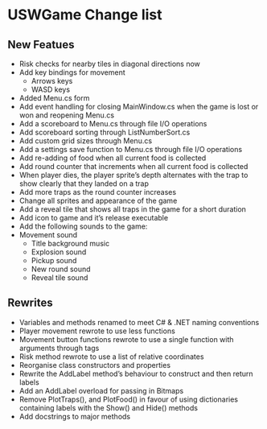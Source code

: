 # USWGame Change list

## New Featues

-	Risk checks for nearby tiles in diagonal directions now
-	Add key bindings for movement
    -	Arrows keys
    -	WASD keys
-	Added Menu.cs form
-	Add event handling for closing MainWindow.cs when the game is lost or won and reopening Menu.cs
-	Add a scoreboard to Menu.cs through file I/O operations
-	Add scoreboard sorting through ListNumberSort.cs
-	Add custom grid sizes through Menu.cs
-	Add a settings save function to Menu.cs through file I/O operations
-	Add re-adding of food when all current food is collected
-	Add round counter that increments when all current food is collected
-	When player dies, the player sprite’s depth alternates with the trap to show clearly that they landed on a trap
-	Add more traps as the round counter increases
-	Change all sprites and appearance of the game
-	Add a reveal tile that shows all traps in the game for a short duration
-	Add icon to game and it’s release executable
-	Add the following sounds to the game:
-	Movement sound
    -	Title background music
    -	Explosion sound
    -	Pickup sound
    -	New round sound
    -	Reveal tile sound

## Rewrites

-	Variables and methods renamed to meet C# & .NET naming conventions
-	Player movement rewrote to use less functions
-	Movement button functions rewrote to use a single function with arguments through tags
-	Risk method rewrote to use a list of relative coordinates
-	Reorganise class constructors and properties
-	Rewrite the AddLabel method’s behaviour to construct and then return labels
-	Add an AddLabel overload for passing in Bitmaps
-	Remove PlotTraps(), and PlotFood() in favour of using dictionaries containing labels with the Show() and Hide() methods
-	Add docstrings to major methods
